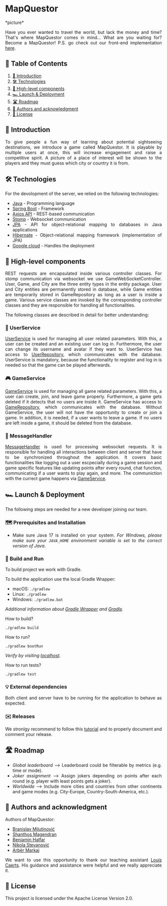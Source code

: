 # MapQuestor
<div style="text-align: justify">
*picture*

Have you ever wanted to travel the world, but lack the money and time? That's where MapQuestor comes in mind... What are you waiting for? Become a MapQuestor!
P.S. go check out our front-end implementation [here](https://github.com/sopra-fs24-group-40/mapquestor-client).

## 📜 Table of Contents

1. [👋 Introduction](#introduction)
2. [🛠️ Technologies](#technologies)
3. [🧭 High-level components](#highlevelcomponents)
4. [🏎️ Launch & Deployment](#launchanddeployment)
5. [🛣️ Roadmap](#roadmap)
6. [👔 Authors and acknowledgment](#authorsandacknowledgment)
7. [📝 License](#license)

<a id="introduction"></a>
## 👋 Introduction

To give people a fun way of learning about potential sightseeing destinations, we introduce a game called MapQuestor. It is playable by multiple users at once, this will increase engagement and raise a competitive spirit. A picture of a place of interest will be shown to the players and they must guess which city or country it is from.

<a id="technologies"></a>
## 🛠️ Technologies

For the devolopment of the server, we relied on the following technologies:

* [Java](https://www.java.com/de/download/manual.jsp) - Programming language
* [Spring Boot](https://spring.io/projects/spring-boot) - Framework
* [Axios API](https://axios-http.com/docs/api_intro) - REST-based communication
* [Stomp](https://stomp-js.github.io/stomp-websocket/) - Websocket communication 
* [JPA](https://javaee.github.io/javaee-spec/javadocs/javax/persistence/package-summary.html) - API for object-relational mapping to databases in Java applications
* [Hibernate](https://hibernate.org/) - Object-relational mapping framework (implementation of JPA)
* [Google cloud](https://cloud.google.com/?hl=en) - Handles the deployment

<a id="highlevelcomponents"></a>
## 🧭 High-level components

REST requests are encapsulated inside various controller classes. For stomp communication via websocket we use GameWebSocketController. User, Game, and City are the three entity types in the entity package. User and City entities are permanently stored in database, while Game entities are temporarily stored in GameRepository as long as a user is inside a game. Various service classes are invoked by the corresponding controller classes and they are responsible for handling all functionalities.

The following classes are described in detail for better understanding:

### 👤 UserService

[UserService](https://github.com/sopra-fs24-group-40/mapquestor-server/blob/main/src/main/java/ch/uzh/ifi/hase/soprafs24/service/UserService.java) is used for managing all user related parameters. With this, a user can be created and an existing user can log in. Furthermore, the user can change its username and avatar if they want to. UserService has access to [UserRepository](https://github.com/sopra-fs24-group-40/mapquestor-server/blob/main/src/main/java/ch/uzh/ifi/hase/soprafs24/repository/UserRepository.java), which communicates with the database. UserService is mandatory, because the functionality to register and log in is needed so that the game can be played afterwards.

### 🎮 GameService

[GameService](https://github.com/sopra-fs24-group-40/mapquestor-server/blob/main/src/main/java/ch/uzh/ifi/hase/soprafs24/service/GameService.java) is used for managing all game related parameters. With this, a user can create, join, and leave game properly. Furthermore, a game gets deleted if it detects that no users are inside it. GameService has access to [GameRepository](https://github.com/sopra-fs24-group-40/mapquestor-server/blob/main/src/main/java/ch/uzh/ifi/hase/soprafs24/repository/GameRepository.java), which communicates with the database. Without GameService, the user will not have the opportunity to create or join a game. In addition, it is needed, if a user wants to leave a game. If no users are left inside a game, it should be deleted from the database.

### 📮 MessageHandler

[MessageHandler](https://github.com/sopra-fs24-group-40/mapquestor-server/blob/main/src/main/java/ch/uzh/ifi/hase/soprafs24/messages/MessageHandler.java) is used for processing websocket requests. It is responsible for handling all interactions between client and server that have to be synchronized throughout the application. It covers basic functionalities like logging out a user escpecially during a game session and game specific features like updating points after every round, chat function, communicating if a user wants to play again, and more. The communiction with the currect game happens via [GameService](https://github.com/sopra-fs24-group-40/mapquestor-server/blob/main/src/main/java/ch/uzh/ifi/hase/soprafs24/service/GameService.java).

<a id="launchanddeployment"></a>
## 🏎️ Launch & Deployment

The following steps are needed for a new developer joining our team.

### 🗺️ Prerequisites and Installation

- Make sure Java 17 is installed on your system. _For Windows, please make sure your `JAVA_HOME` environment variable is set to the correct version of Java_.

### 🔨 Build and Run

To build project we work with Gradle.

To build the application use the local Gradle Wrapper:
-   macOS: `./gradlew`
-   Linux: `./gradlew`
-   Windows: `./gradlew.bat`

_Additional information about [Gradle Wrapper](https://docs.gradle.org/current/userguide/gradle_wrapper.html) and [Gradle](https://gradle.org/docs/)._

How to build?

```./gradlew build```

How to run?

```./gradlew bootRun```

_Verify by visiting [localhost](http://localhost:8080/)._

How to run tests?

```./gradlew test```

### 💡 External dependencies

Both client and server have to be running for the application to behave as expected.

### ✉️ Releases

We stronlgy recommend to follow this [tutorial](https://docs.github.com/en/repositories/releasing-projects-on-github/managing-releases-in-a-repository) and to properly document and comment your release.

<a id="roadmap"></a>
## 🛣️ Roadmap

- _Global leaderboard_ --> Leaderboard could be filterable by metrics (e.g. time or mode).
- _Joker assignment_ --> Assign jokers depending on points after each round (e.g. player with least points gets a joker).
- _Worldwide_ --> Include more cities and countries from other continents and game modes (e.g. City-Europe, Country-South-America, etc.).

<a id="authorsandacknowledgment"></a>
## 👔 Authors and acknowledgment

Authors of MapQuestor:

- [Branislav Milutinović](https://github.com/B-M)
- [Shanthos Magendran](https://github.com/LaughingF0x)
- [Benjamin Halfar](https://github.com/bhalf)
- [Nikola Stevanović](https://github.com/nik-stev)
- [Arbër Markaj](https://github.com/domeniku7)

We want to use this opportunity to thank our teaching assistant [Louis Caerts](https://github.com/LouisCaerts). His guidance and assistance were helpful and we really appreciate it.

<a id="license"></a>
## 📝 License

This project is licensed under the Apache License Version 2.0.

</div>